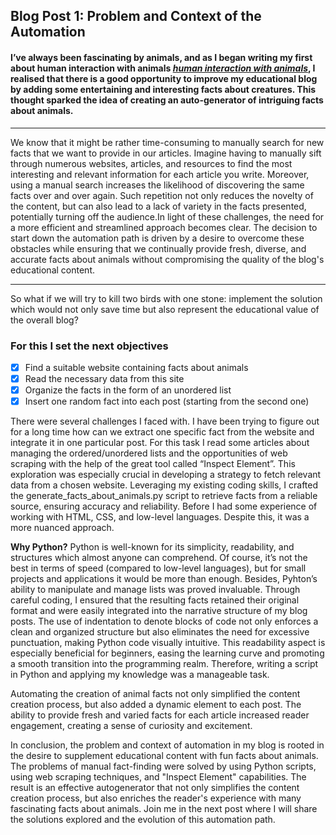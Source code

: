 ## Blog Post 1: Problem and Context of the Automation

#### I’ve always been fascinating by animals, and as I began writing my first about human interaction with animals [*human interaction with animals*](https://github.com/23W-GBAC/NastLenBlog/blob/main/First_Post.md), I realised that there is a good opportunity to improve my educational blog by adding some entertaining and interesting facts about creatures. This thought sparked the idea of creating an auto-generator of intriguing facts about animals.
<hr>
We know that it might be rather time-consuming to manually search for new facts that we want to provide in our articles. Imagine having to manually sift through numerous websites, articles, and resources to find the most interesting and relevant information for each article you write. Moreover, using a manual search increases the likelihood of discovering the same facts over and over again. Such repetition not only reduces the novelty of the content, but can also lead to a lack of variety in the facts presented, potentially turning off the audience.In light of these challenges, the need for a more efficient and streamlined approach becomes clear. The decision to start down the automation path is driven by a desire to overcome these obstacles while ensuring that we continually provide fresh, diverse, and accurate facts about animals without compromising the quality of the blog's educational content. 

<hr>

So what if we will try to kill two birds with one stone: implement the solution which would not only save time but also represent the educational value of the overall blog? 
 
 ### For this I set the next objectives

- [x] Find a suitable website containing facts about animals
- [x] Read the necessary data from this site
- [x] Organize the facts in the form of an unordered list
- [x] Insert one random fact into each post (starting from the second one)

There were several challenges I faced with. I have been trying to figure out for a long time how can we extract one specific fact from the website and integrate it in one particular post. For this task I read some articles about managing the ordered/unordered lists and the opportunities of web scraping with the help of the great tool called “Inspect Element”. This exploration was especially crucial in developing a strategy to fetch relevant data from a chosen website. Leveraging my existing coding skills, I crafted the generate_facts_about_animals.py script to retrieve facts from a reliable source, ensuring accuracy and reliability. Before I had some experience of working with HTML, CSS, and low-level languages. Despite this, it was a more nuanced approach. 

**Why Python?**
Python is well-known for its simplicity, readability, and structures which almost anyone can comprehend. Of course, it’s not the best in terms of speed (compared to low-level languages), but for small projects and applications it would be more than enough. Besides, Pyhton’s ability to manipulate and manage lists was proved invaluable. Through careful coding, I ensured that the resulting facts retained their original format and were easily integrated into the narrative structure of my blog posts. The use of indentation to denote blocks of code not only enforces a clean and organized structure but also eliminates the need for excessive punctuation, making Python code visually intuitive. This readability aspect is especially beneficial for beginners, easing the learning curve and promoting a smooth transition into the programming realm.
Therefore, writing a script in Python and applying my knowledge was a manageable task. 

Automating the creation of animal facts not only simplified the content creation process, but also added a dynamic element to each post. The ability to provide fresh and varied facts for each article increased reader engagement, creating a sense of curiosity and excitement.

In conclusion, the problem and context of automation in my blog is rooted in the desire to supplement educational content with fun facts about animals. The problems of manual fact-finding were solved by using Python scripts, using web scraping techniques, and "Inspect Element" capabilities. The result is an effective autogenerator that not only simplifies the content creation process, but also enriches the reader's experience with many fascinating facts about animals. Join me in the next post where I will share the solutions explored and the evolution of this automation path.


